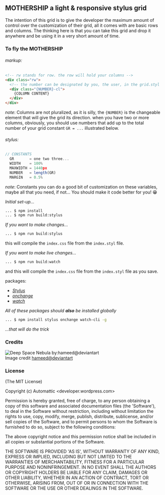 ## MOTHERSHIP a light & responsive stylus grid  
The intention of this grid is to give the developer the maximum amount of control over the customization of their grid, all it comes with are basic rows and columns. The thinking here is that you can take this grid and drop it anywhere and be using it in a very short amount of time.
### To fly the MOTHERSHIP
###### markup:
```html
<!-- rw stands for row. the row will hold your columns -->
<div class="rw">
  <!-- the number can be designated by you, the user, in the grid.styl file -->
  <div class="{NUMBER}-cl">
    {COLUMN CONTENT}
  </div>
</div>
```  
_note_: Columns are not pluralized, as it is silly, the `{NUMBER}` is the changeable element that will give the grid its direction. when you have two or more columns, obviously, you should use numbers that add up to the total number of your grid constant `GR = ...` illustrated below.

###### stylus:  
```js  
// CONSTANTS
  GR       = one two three...  
  WIDTH    = 100%
  MAXWIDTH = 1440px
  NUMBER   = length(GR)
  MARGIN   = 0.5%
```
_note_: Constants you can do a good bit of customization on these variables, maybe all that you need, if not... You should make it code better for you! 😁





_Initial set-up..._

```bash  
... $ npm install
... $ npm run build:stylus

```  
_If you want to make changes..._

```bash
... $ npm run build:stylus
```  
this will compile the `index.css` file from the `index.styl` file.  

_If you want to make live changes..._

```bash  
... $ npm run build:watch
```  
and this will compile the `index.css` file from the `index.styl` file as you save.  

packages:
* [_Stylus_](https://github.com/stylus/stylus)
* [_onchange_](https://github.com/Qard/onchange)
* [_watch_](https://github.com/mikeal/watch)

_All of these packages should **also** be installed globally_
```bash
... $ npm install stylus onchange watch-cli -g
```
_...that will do the trick_
### Credits
![Deep Space Nebula by:hameed@deviantart](http://pre09.deviantart.net/308d/th/pre/i/2010/032/9/b/deep_space_nebula_by_hameed.jpg)  
Image credit [hameed@deviantart](http://hameed.deviantart.com/)

### License
(The MIT License)

Copyright (c) Automattic <developer.wordpress.com>

Permission is hereby granted, free of charge, to any person obtaining a copy of this software and associated documentation files (the 'Software'), to deal in the Software without restriction, including without limitation the rights to use, copy, modify, merge, publish, distribute, sublicense, and/or sell copies of the Software, and to permit persons to whom the Software is furnished to do so, subject to the following conditions:

The above copyright notice and this permission notice shall be included in all copies or substantial portions of the Software.

THE SOFTWARE IS PROVIDED 'AS IS', WITHOUT WARRANTY OF ANY KIND, EXPRESS OR IMPLIED, INCLUDING BUT NOT LIMITED TO THE WARRANTIES OF MERCHANTABILITY, FITNESS FOR A PARTICULAR PURPOSE AND NONINFRINGEMENT. IN NO EVENT SHALL THE AUTHORS OR COPYRIGHT HOLDERS BE LIABLE FOR ANY CLAIM, DAMAGES OR OTHER LIABILITY, WHETHER IN AN ACTION OF CONTRACT, TORT OR OTHERWISE, ARISING FROM, OUT OF OR IN CONNECTION WITH THE SOFTWARE OR THE USE OR OTHER DEALINGS IN THE SOFTWARE.  

<!--
_todo:_  
* ~~add margins~~  
* ~~modularize the customization of the grid (column amnt)~~  
* ~~create a README that is geared toward use of the gird (naming, etc...)~~  
* ~~refactor 'for loops'~~
-->

